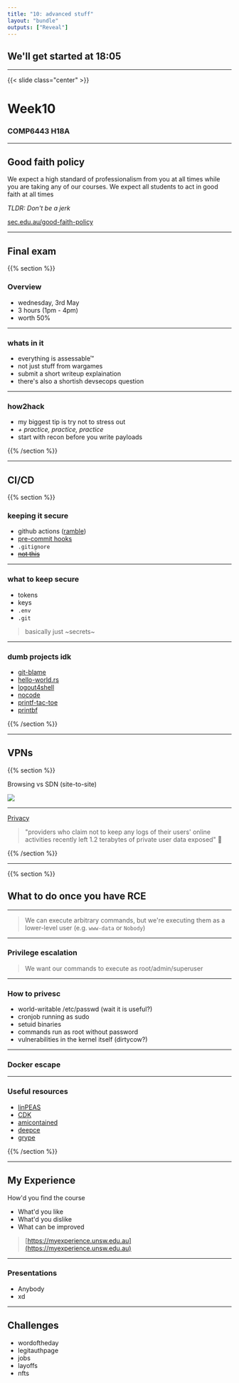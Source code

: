 ```yaml
---
title: "10: advanced stuff"
layout: "bundle"
outputs: ["Reveal"]
---
```


## We'll get started at 18:05

---

{{< slide class="center" >}}
# Week10
### COMP6443 H18A 

---

## Good faith policy

We expect a high standard of professionalism from you at all times while you are taking any of our courses. We expect all students to act in good faith at all times

*TLDR: Don't be a jerk*

[sec.edu.au/good-faith-policy](https://sec.edu.au/good-faith-policy)

---

## Final exam
{{% section %}}
### Overview
* wednesday, 3rd May
* 3 hours (1pm - 4pm)
* worth 50%

---

### whats in it
* everything is assessable™
* not just stuff from wargames
* submit a short writeup explaination
* there's also a shortish devsecops question

---

### how2hack 
* my biggest tip is try not to stress out
* *\+ practice, practice, practice*
* start with recon before you write payloads

{{% /section %}}

---

## CI/CD
{{% section %}}

### keeping it secure
* github actions ([ramble](https://github.com/lachlan-waugh/6443))
* [pre-commit hooks](https://pre-commit.com/)
* `.gitignore`
* ~~[not this](https://github.com/mattdiamond/fuckitjs)~~

---

### what to keep secure
* tokens
* keys
* `.env`
* `.git`

> basically just \~secrets\~

---

### dumb projects idk
* [git-blame](https://github.com/jayphelps/git-blame-someone-else)
* [hello-world.rs](https://github.com/mTvare6/hello-world.rs)
* [logout4shell](https://github.com/Cybereason/Logout4Shell)
* [nocode](https://github.com/kelseyhightower/nocode)
* [printf-tac-toe](https://github.com/carlini/printf-tac-toe)
* [printbf](https://github.com/HexHive/printbf)

{{% /section %}}

---

## VPNs

{{% section %}}

Browsing vs SDN (site-to-site)

![](/img/week10/sdn.png)

---

[Privacy](https://www.welivesecurity.com/2020/07/20/seven-vpn-services-leaked-data-20million-users-report/)

> "providers who claim not to keep any logs of their users' online activities recently left 1.2 terabytes of private user data exposed" :thinking:

{{% /section %}}

---

{{% section %}}

## What to do once you have RCE

---

> We can execute arbitrary commands, but we're executing them as a lower-level user (e.g. `www-data` or `Nobody`)

---

### Privilege escalation
> We want our commands to execute as root/admin/superuser

---

### How to privesc
* world-writable /etc/passwd (wait it is useful?)
* cronjob running as sudo
* setuid binaries
* commands run as root without password
* vulnerabilities in the kernel itself (dirtycow?)

---

### Docker escape

---

### Useful resources

* [linPEAS](https://github.com/carlospolop/PEASS-ng/tree/master/linPEAS)
* [CDK](https://github.com/cdk-team/CDK#installationdelivery)
* [amicontained](https://github.com/genuinetools/amicontained)
* [deepce](https://github.com/stealthcopter/deepce)
* [grype](https://github.com/anchore/grype)

{{% /section %}}

---

## My Experience
How'd you find the course
* What'd you like
* What'd you dislike
* What can be improved

> [https://myexperience.unsw.edu.au](https://myexperience.unsw.edu.au)

---

### Presentations
* Anybody
* xd

---

## Challenges
* wordoftheday
* legitauthpage
* jobs
* layoffs
* nfts